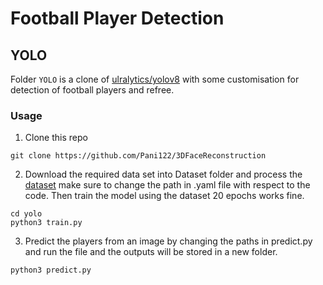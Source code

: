 # Football Player Detection

## YOLO
Folder `YOLO` is a clone of [ulralytics/yolov8](https://github.com/ultralytics/ultralytics) with some customisation for detection of football players and refree.
### Usage

1. Clone this repo
   
```shell script
git clone https://github.com/Pani122/3DFaceReconstruction
```
2. Download the required data set into Dataset folder and process the [dataset](https://universe.roboflow.com/roboflow-jvuqo/football-players-detection-3zvbc) make sure to change the path in .yaml file with respect to the code.
Then train the model using the dataset 20 epochs works fine.
```shell script
cd yolo
python3 train.py
```

3. Predict the players from an image by changing the paths in predict.py and run the file and the outputs will be stored in a new folder.
```shell script
python3 predict.py
```


